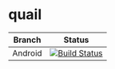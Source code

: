# quail

| Branch        | Status        |
| ------------- |:-------------:|
| Android       | [![Build Status](https://travis-ci.org/pipiczistvan/quail.svg?branch=client%2Fandroid)](https://travis-ci.org/pipiczistvan/quail) |
